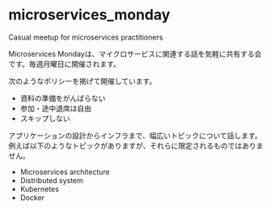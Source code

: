 # microservices_monday
Casual meetup for microservices practitioners

Microservices Mondayは、マイクロサービスに関連する話を気軽に共有する会です。毎週月曜日に開催されます。

次のようなポリシーを掲げて開催しています。

- 資料の準備をがんばらない
- 参加・途中退席は自由
- スキップしない

アプリケーションの設計からインフラまで、幅広いトピックについて話します。例えば以下のようなトピックがありますが、それらに限定されるものではありません。

- Microservices architecture
- Distributed system
- Kubernetes
- Docker

